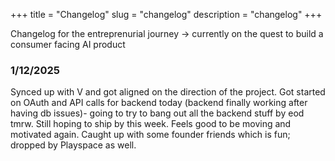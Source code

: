 +++
title = "Changelog"
slug = "changelog"
description = "changelog"
+++

Changelog for the entreprenurial journey -> currently on the quest to build a consumer facing AI product 

### 1/12/2025 

Synced up with V and got aligned on the direction of the project. Got started on  OAuth and API calls for backend today (backend finally working after having db issues)- going to try to bang out all the backend stuff by eod tmrw. Still hoping to ship by this week. Feels good to be moving and motivated again. Caught up with some founder friends which is fun; dropped by Playspace as well. 




